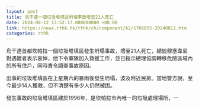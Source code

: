 ```yaml
---
layout: post
title: 烏干達一個垃圾堆填區坍塌事故增至21人死亡
date: 2024-08-12 13:52:17.000000000 +08:00
link: https://news.rthk.hk/rthk/ch/component/k2/1765855-20240812.htm
categories: rthk
---
```


烏干達首都坎帕拉一個垃圾堆填區發生坍塌事故，增至21人死亡，總統穆塞韋尼對遇難者表示哀悼，他下令軍隊加入救援工作，並已指示總理協調轉移危險區域內的所有住戶，同時責令調查事故原因。

出事的垃圾堆填區在上星期六的暴雨後發生坍塌，波及附近民房。當地警方說，至今最少14人獲救，但不清楚有多少人仍然被困。

發生事故的垃圾堆填區建於1996年，是坎帕拉市內唯一的垃圾處理場所，一
